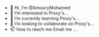 - 👋 Hi, I’m @AmouryMohamed
- 👀 I’m interested in Proxy's...
- 🌱 I’m currently learning Proxy's...
- 💞️ I’m looking to collaborate on Proxy's...
- 📫 How to reach me Email me ...

<!---
AmouryMohamed/AmouryMohamed is a ✨ special ✨ repository because its `README.md` (this file) appears on your GitHub profile.
You can click the Preview link to take a look at your changes.
--->
